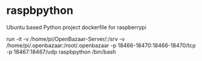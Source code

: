 # raspbpython
Ubuntu based Python project dockerfile for raspberrypi

run -it -v /home/pi/OpenBazaar-Server/:/srv -v /home/pi/.openbazaar:/root/.openbazaar -p 18466-18470:18466-18470/tcp -p 18467:18467/udp raspbpython /bin/bash

